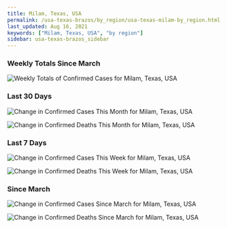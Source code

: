 ```yaml
---
title: Milam, Texas, USA
permalink: /usa-texas-brazos/by_region/usa-texas-milam-by_region.html
last_updated: Aug 16, 2021
keywords: ["Milam, Texas, USA", "by region"]
sidebar: usa-texas-brazos_sidebar
---
```


<h3>Weekly Totals Since March</h3>

![Weekly Totals of Confirmed Cases for Milam, Texas, USA](/covid_tracker/images/graphs/usa-texas-milam-weekly_totals_graph.png)

<h3>Last 30 Days</h3>

![Change in Confirmed Cases This Month for Milam, Texas, USA](/covid_tracker/images/graphs/usa-texas-milam-delta_confirmed-30_days_graph.png)

![Change in Confirmed Deaths This Month for Milam, Texas, USA](/covid_tracker/images/graphs/usa-texas-milam-delta_deaths-30_days_graph.png)

<h3>Last 7 Days</h3>

![Change in Confirmed Cases This Week for Milam, Texas, USA](/covid_tracker/images/graphs/usa-texas-milam-delta_confirmed-7_days_graph.png)

![Change in Confirmed Deaths This Week for Milam, Texas, USA](/covid_tracker/images/graphs/usa-texas-milam-delta_deaths-7_days_graph.png)

<h3>Since March</h3>

![Change in Confirmed Cases Since March for Milam, Texas, USA](/covid_tracker/images/graphs/usa-texas-milam-delta_confirmed-since_march_graph.png)

![Change in Confirmed Deaths Since March for Milam, Texas, USA](/covid_tracker/images/graphs/usa-texas-milam-delta_deaths-since_march_graph.png)
